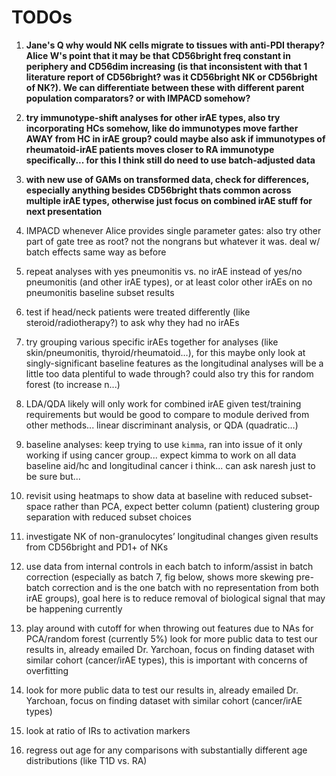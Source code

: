 # TODOs
1. **Jane's Q why would NK cells migrate to tissues with anti-PDI therapy? Alice W's point that it may be that CD56bright freq constant in periphery and CD56dim increasing (is that inconsistent with that 1 literature report of CD56bright? was it CD56bright NK or CD56bright of NK?). We can differentiate between these with different parent population comparators? or with IMPACD somehow?**
2. **try immunotype-shift analyses for other irAE types, also try incorporating HCs somehow, like do immunotypes move farther AWAY from HC in irAE group? could maybe also ask if immunotypes of rheumatoid-irAE patients moves closer to RA immunotype specifically... for this I think still do need to use batch-adjusted data**
3. **with new use of GAMs on transformed data, check for differences, especially anything besides CD56bright thats common across multiple irAE types, otherwise just focus on combined irAE stuff for next presentation**
4. IMPACD whenever Alice provides single parameter gates: also try other part of gate tree as root? not the nongrans but whatever it was. deal w/ batch effects same way as before

5. repeat analyses with yes pneumonitis vs. no irAE instead of yes/no pneumonitis (and other irAE types), or at least color other irAEs on no pneumonitis baseline subset results
6. test if head/neck patients were treated differently (like steroid/radiotherapy?) to ask why they had no irAEs
7. try grouping various specific irAEs together for analyses (like skin/pneumonitis, thyroid/rheumatoid…), for this maybe only look at singly-significant baseline features as the longitudinal analyses will be a little too data plentiful to wade through? could also try this for random forest (to increase n...)

8. LDA/QDA likely will only work for combined irAE given test/training requirements but would be good to compare to module derived from other methods... linear discriminant analysis, or QDA (quadratic…)
9. baseline analyses: keep trying to use `kimma`, ran into issue of it only working if using cancer group... expect kimma to work on all data baseline aid/hc and longitudinal cancer i think... can ask naresh just to be sure but...
10. revisit using heatmaps to show data at baseline with reduced subset-space rather than PCA, expect better column (patient) clustering group separation with reduced subset choices
11. investigate NK of non-granulocytes’ longitudinal changes given results from CD56bright and PD1+ of NKs
12. use data from internal controls in each batch to inform/assist in batch correction (especially as batch 7, fig below, shows more skewing pre-batch correction and is the one batch with no representation from both irAE groups), goal here is to reduce removal of biological signal that may be happening currently
13. play around with cutoff for when throwing out features due to NAs for PCA/random forest (currently 5%)
look for more public data to test our results in, already emailed Dr. Yarchoan, focus on finding dataset with similar cohort (cancer/irAE types), this is important with concerns of overfitting
14. look for more public data to test our results in, already emailed Dr. Yarchoan, focus on finding dataset with similar cohort (cancer/irAE types)
15. look at ratio of IRs to activation markers
16. regress out age for any comparisons with substantially different age distributions (like T1D vs. RA)